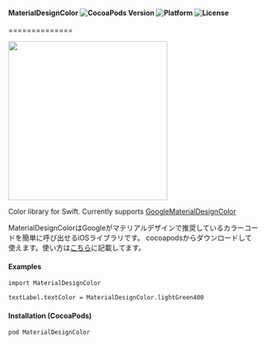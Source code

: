 #### MaterialDesignColor ![CocoaPods Version](https://img.shields.io/cocoapods/v/MaterialDesignColor.svg?style=flat) ![Platform](https://img.shields.io/cocoapods/p/MaterialDesignColor.svg?style=flat) ![License](https://img.shields.io/cocoapods/l/MaterialDesignColor.svg?style=flat)
==============

<img src="https://s3.amazonaws.com/cocoacontrols_production/uploads/control_image/image/6689/iOS_Simulator_Screen_Shot_2015.06.09_23.45.20.png" width="320px">

Color library for Swift. Currently supports [GoogleMaterialDesignColor](https://www.google.com/design/spec/style/color.html)

MaterialDesignColorはGoogleがマテリアルデザインで推奨しているカラーコードを簡単に呼び出せるiOSライブラリです。 cocoapodsからダウンロードして使えます。使い方は[こちら](http://qiita.com/tichise/items/d6907d95738673e54bd8)に記載してます。

#### Examples

```html
import MaterialDesignColor

textLabel.textColor = MaterialDesignColor.lightGreen400
```

#### Installation (CocoaPods)
`pod MaterialDesignColor`
